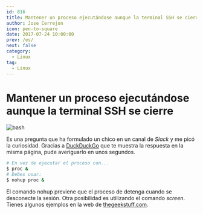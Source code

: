 ```yaml
---
id: 816
title: Mantener un proceso ejecutándose aunque la terminal SSH se cierre
author: Jose Cerrejon
icon: pen-to-square
date: 2017-07-24 10:00:00
prev: /es/
next: false
category:
  - Linux
tag:
  - Linux
---
```


# Mantener un proceso ejecutándose aunque la terminal SSH se cierre

![bash](/images/2017/07/bash.png)

Es una pregunta que ha formulado un chico en un canal de *Slack* y me picó la curiosidad. Gracias a [DuckDuckGo](https://duckduckgo.com/) que te muestra la respuesta en la misma página, pude averiguarlo en unos segundos.

```bash
# En vez de ejecutar el proceso con...
$ proc &
# Debes usar:
$ nohup proc &
```

El comando nohup previene que el proceso de detenga cuando se desconecte la sesión. Otra posibilidad es utilizando el comando *screen*. Tienes algunos ejemplos en la web de [thegeekstuff.com](http://www.thegeekstuff.com/2010/07/screen-command-examples).